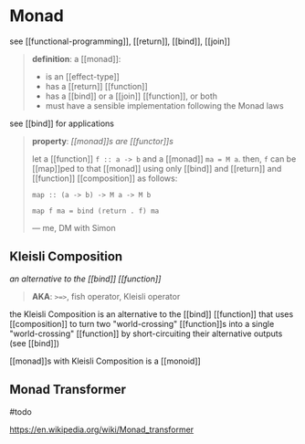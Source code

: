 # Monad

see [[functional-programming]], [[return]], [[bind]], [[join]]

> **definition**: a [[monad]]:
>
> - is an [[effect-type]]
> - has a [[return]] [[function]]
> - has a [[bind]] or a [[join]] [[function]], or both
> - must have a sensible implementation following the Monad laws

see [[bind]] for applications

> **property**: _[[monad]]s are [[functor]]s_
>
> let a [[function]] `f :: a -> b` and a [[monad]] `ma = M a`. then, `f` can be [[map]]ped to that [[monad]] using only [[bind]] and [[return]] and [[function]] [[composition]] as follows:
>
> `map :: (a -> b) -> M a -> M b`
>
> `map f ma = bind (return . f) ma`
>
> &mdash; me, DM with Simon

## Kleisli Composition

_an alternative to the [[bind]] [[function]]_

> **AKA**: `>=>`, fish operator, Kleisli operator

the Kleisli Composition is an alternative to the [[bind]] [[function]] that uses [[composition]] to turn two "world-crossing" [[function]]s into a single "world-crossing" [[function]] by short-circuiting their alternative outputs (see [[bind]])

[[monad]]s with Kleisli Composition is a [[monoid]]

## Monad Transformer

#todo

<https://en.wikipedia.org/wiki/Monad_transformer>
